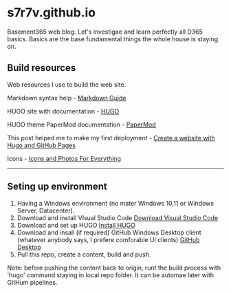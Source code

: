 # s7r7v.github.io
Basement365 web blog. Let's investigae and learn perfectly all D365 basics.
Basics are the base fundamental things the whole house is staying on.

## Build resources

Web resources I use to build the web site.

Markdown syntax help - [Markdown Guide](https://www.markdownguide.org/basic-syntax/)

HUGO site with documentation - [HUGO](https://gohugo.io/)

HUGO theme PaperMod documentation - [PaperMod](https://github.com/adityatelange/hugo-PaperMod)

This post helped me to make my first deployment - [Create a website with Hugo and GitHub Pages](https://4bes.nl/2021/08/29/create-a-website-with-hugo-and-github-pages/)

Icons - [Icons and Photos For Everything](https://thenounproject.com/)

---

## Seting up environment

1. Having a Windows environment (no mater Windows 10,11 or Windows Server, Datacenter).
2. Download and install VIsual Studio Code [Download Visual Studio Code](https://code.visualstudio.com/download)
3. Download and set up HUGO [Install HUGO](https://gohugo.io/getting-started/installing/)
4. Download and insall (if required) GitHub Windows Desktop client (whatever anybody says, I prefere comforable UI clients) [GitHub Desktop](https://desktop.github.com/)
5. Pull this repo, create a content, build and push.

Note: before pushing the content back to origin, runt the build process with 'hugo' command staying in local repo folder.
It can be automae later with GitHum pipelines.